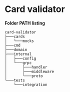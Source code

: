 # Card validator

**Folder PATH listing**
```
card-validator
├───cards
│   └───mocks
├───cmd
├───domain
├───internal
│   ├───config
│   └───grpc
│       ├───handler
│       ├───middleware
│       └───proto
└───tests
    └───integration
```
